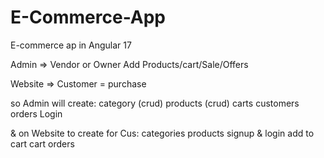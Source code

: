 # E-Commerce-App
E-commerce ap in Angular 17

Admin => Vendor or Owner
          Add Products/cart/Sale/Offers

Website => 
          Customer = purchase



so Admin will create: 
                      category (crud)
                      products (crud)
                      carts
                      customers
                      orders
                      Login

& on Website to create for Cus:
                      categories
                      products
                      signup & login
                      add to cart
                      cart
                      orders

                      
